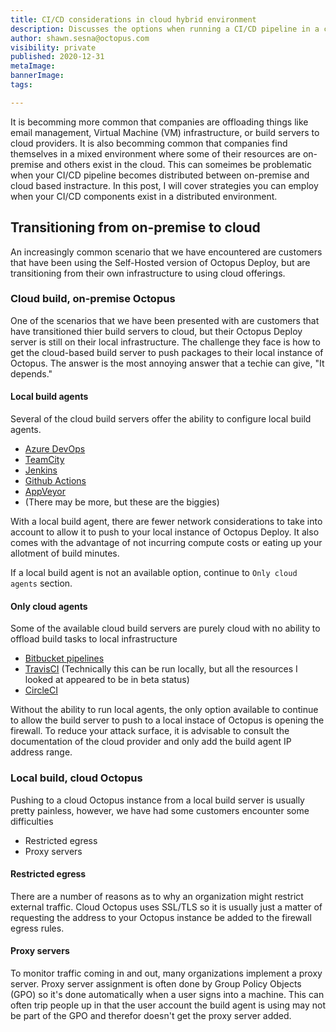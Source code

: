 ```yaml
---
title: CI/CD considerations in cloud hybrid environment
description: Discusses the options when running a CI/CD pipeline in a cloud hybrid environment.
author: shawn.sesna@octopus.com
visibility: private
published: 2020-12-31
metaImage: 
bannerImage: 
tags:

---
```


It is becomming more common that companies are offloading things like email management, Virtual Machine (VM) infrastructure, or build servers to cloud providers.  It is also becomming common that companies find themselves in a mixed environment where some of their resources are on-premise and others exist in the cloud.  This can someimes be problematic when your CI/CD pipeline becomes distributed between on-premise and cloud based instracture.  In this post, I will cover strategies you can employ when your CI/CD components exist in a distributed environment.

## Transitioning from on-premise to cloud
An increasingly common scenario that we have encountered are customers that have been using the Self-Hosted version of Octopus Deploy, but are transitioning from their own infrastructure to using cloud offerings.

### Cloud build, on-premise Octopus
One of the scenarios that we have been presented with are customers that have transitioned thier build servers to cloud, but their Octopus Deploy server is still on their local infrastructure.  The challenge they face is how to get the cloud-based build server to push packages to their local instance of Octopus.  The answer is the most annoying answer that a techie can give, "It depends."

#### Local build agents
Several of the cloud build servers offer the ability to configure local build agents.  

- [Azure DevOps](https://azure.microsoft.com/en-us/services/devops/)
- [TeamCity](https://www.jetbrains.com/lp/teamcity/cloud-new/?utm_source=blog&utm_medium=referral&utm_campaign=cloud_beta)
- [Jenkins](https://www.cloudbees.com/)
- [Github Actions](https://github.com/features/actions)
- [AppVeyor](https://www.appveyor.com/)
- (There may be more, but these are the biggies)

With a local build agent, there are fewer network considerations to take into account to allow it to push to your local instance of Octopus Deploy.  It also comes with the advantage of not incurring compute costs or eating up your allotment of build minutes.

If a local build agent is not an available option, continue to `Only cloud agents` section.

#### Only cloud agents
Some of the available cloud build servers are purely cloud with no ability to offload build tasks to local infrastructure

- [Bitbucket pipelines](https://bitbucket.org/product/features/pipelines)
- [TravisCI](https://travis-ci.org/) (Technically this can be run locally, but all the resources I looked at appeared to be in beta status)
- [CircleCI](https://circleci.com/)

Without the ability to run local agents, the only option available to continue to allow the build server to push to a local instace of Octopus is opening the firewall.  To reduce your attack surface, it is advisable to consult the documentation of the cloud provider and only add the build agent IP address range.

### Local build, cloud Octopus
Pushing to a cloud Octopus instance from a local build server is usually pretty painless, however, we have had some customers encounter some difficulties

- Restricted egress
- Proxy servers

#### Restricted egress
There are a number of reasons as to why an organization might restrict external traffic.  Cloud Octopus uses SSL/TLS so it is usually just a matter of requesting the address to your Octopus instance be added to the firewall egress rules.

#### Proxy servers
To monitor traffic coming in and out, many organizations implement a proxy server.  Proxy server assignment is often done by Group Policy Objects (GPO) so it's done automatically when a user signs into a machine.  This can often trip people up in that the user account the build agent is using may not be part of the GPO and therefor doesn't get the proxy server added.  



